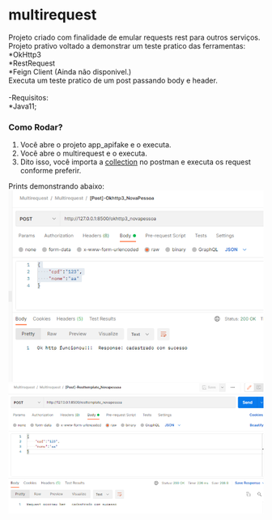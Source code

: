 # multirequest 
Projeto criado com finalidade de emular requests rest 
para outros serviços. </br>
Projeto prativo voltado  a demonstrar um teste pratico das ferramentas: </br>
*OkHttp3 </br>
*RestRequest </br>
*Feign Client (Ainda não disponivel.)</br>
Executa um teste pratico de um post passando body e header.
</br></br>
-Requisitos:</br>
*Java11;</br>

### Como Rodar?
1) Você abre o projeto app_apifake e o executa.
2) Você abre o multirequest e o executa.
3) Dito isso, você importa a  <a href="Multirequest.postman_collection.json">collection</a> no postman e executa os request conforme preferir.
   </br>

Prints demonstrando abaixo:
<img src="1.png"> </br>
<img src="2.png"> </br>